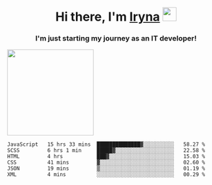<h1 align="center">Hi there, I'm <a href="https://t.me/aripluss" target="_blank">Iryna</a> 
<img src="https://github.com/blackcater/blackcater/raw/main/images/Hi.gif" height="32"/></h1>


<h3 align="center">I'm just starting my journey as an IT developer!</h3>

<img src="https://camo.githubusercontent.com/63371d36886ee658f5a97401f393e1ab1684b2fd3de674b8f5efc7d410b2a3d0/68747470733a2f2f6d656469612e67697068792e636f6d2f6d656469612f57556c706c634d704f43456d5447427442572f67697068792e676966" height="200"/></h1>

<!--START_SECTION:waka-->

```text
JavaScript   15 hrs 33 mins  ██████████████▓░░░░░░░░░░   58.27 %
SCSS         6 hrs 1 min     █████▓░░░░░░░░░░░░░░░░░░░   22.58 %
HTML         4 hrs           ███▓░░░░░░░░░░░░░░░░░░░░░   15.03 %
CSS          41 mins         ▓░░░░░░░░░░░░░░░░░░░░░░░░   02.60 %
JSON         19 mins         ▒░░░░░░░░░░░░░░░░░░░░░░░░   01.19 %
XML          4 mins          ░░░░░░░░░░░░░░░░░░░░░░░░░   00.29 %
```

<!--END_SECTION:waka-->
